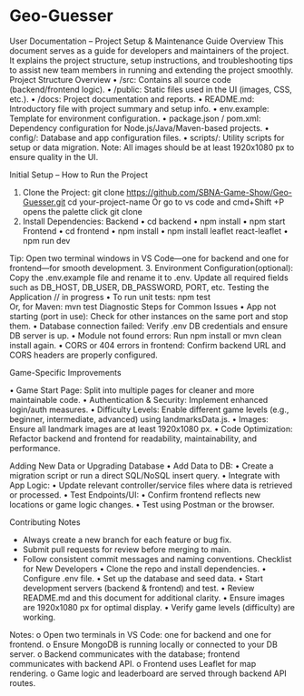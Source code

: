 # Geo-Guesser
User Documentation – Project Setup & Maintenance Guide
Overview
This document serves as a guide for developers and maintainers of the project. It explains the project structure, setup instructions, and troubleshooting tips to assist new team members in running and extending the project smoothly.
Project Structure Overview
•	/src: Contains all source code (backend/frontend logic).
•	/public: Static files used in the UI (images, CSS, etc.).
•	/docs: Project documentation and reports.
•	README.md: Introductory file with project summary and setup info.
•	env.example: Template for environment configuration.
•	package.json / pom.xml: Dependency configuration for Node.js/Java/Maven-based    projects.
•	config/: Database and app configuration files.
•	scripts/: Utility scripts for setup or data migration.
Note: All images should be at least 1920x1080 px to ensure quality in the UI.


Initial Setup – How to Run the Project
1. Clone the Project:
   git clone https://github.com/SBNA-Game-Show/Geo-Guesser.git
   cd your-project-name
  Or   go to vs code and cmd+Shift +P opens the palette click git clone
2. Install Dependencies:
Backend	
•	cd backend
•	npm install
•	npm start
Frontend
•	cd frontend
•	npm install
•	npm install leaflet react-leaflet
•	npm run dev

Tip: Open two terminal windows in VS Code—one for backend and one for frontend—for smooth development.
3. Environment Configuration(optional):
   Copy the .env.example file and rename it to .env.
   Update all required fields such as DB_HOST, DB_USER, DB_PASSWORD, PORT, etc.
Testing the Application  // in progress
•	To run unit tests:
   npm test                 
Or, for Maven:
   mvn test
Diagnostic Steps for Common Issues
•	App not starting (port in use): Check for other instances on the same port and stop them.
•	Database connection failed: Verify .env DB credentials and ensure DB server is up.
•	Module not found errors: Run npm install or mvn clean install again.
•	CORS or 404 errors in frontend: Confirm backend URL and CORS headers are properly configured.

Game-Specific Improvements

•	Game Start Page: Split into multiple pages for cleaner and more maintainable code.
•	Authentication & Security: Implement enhanced login/auth measures.
•	Difficulty Levels: Enable different game levels (e.g., beginner, intermediate, advanced) using landmarksData.js.
•	Images: Ensure all landmark images are at least 1920x1080 px.
•	Code Optimization: Refactor backend and frontend for readability, maintainability, and performance.

Adding New Data or Upgrading Database
•  Add Data to DB:
•	Create a migration script or run a direct SQL/NoSQL insert query.
•  Integrate with App Logic:
•	Update relevant controller/service files where data is retrieved or processed.
•  Test Endpoints/UI:
•	Confirm frontend reflects new locations or game logic changes.
•	Test using Postman or the browser.

Contributing Notes
- Always create a new branch for each feature or bug fix.
- Submit pull requests for review before merging to main.
- Follow consistent commit messages and naming conventions.
Checklist for New Developers
•	Clone the repo and install dependencies.
•	Configure .env file.
•	Set up the database and seed data.
•	Start development servers (backend & frontend) and test.
•	Review README.md and this document for additional clarity.
•	Ensure images are 1920x1080 px for optimal display.
•	Verify game levels (difficulty) are working.


Notes: 
o	Open two terminals in VS Code: one for backend and one for frontend.
o	Ensure MongoDB is running locally or connected to your DB server.
o	Backend communicates with the database; frontend communicates with backend API.
o	Frontend uses Leaflet for map rendering.
o	Game logic and leaderboard are served through backend API routes.

